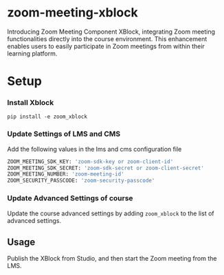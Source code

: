# zoom-meeting-xblock

Introducing Zoom Meeting Component XBlock, integrating Zoom meeting functionalities directly into the course environment. This enhancement enables users to easily participate in Zoom meetings from within their learning platform.

# Setup

### Install Xblock

```
pip install -e zoom_xblock
```

### **Update  Settings of LMS and CMS**
Add the following values in the lms and cms configuration file
```python
ZOOM_MEETING_SDK_KEY: 'zoom-sdk-key or zoom-client-id'
ZOOM_MEETING_SDK_SECRET: 'zoom-sdk-secret or zoom-client-secret'
ZOOM_MEETING_NUMBER: 'zoom-meeting-id'
ZOOM_SECURITY_PASSCODE: 'zoom-security-passcode'
```

### Update Advanced Settings of course


Update the course advanced settings by adding `zoom_xblock` to the list of advanced settings.

## Usage

Publish the XBlock from Studio, and then start the Zoom meeting from the LMS.



